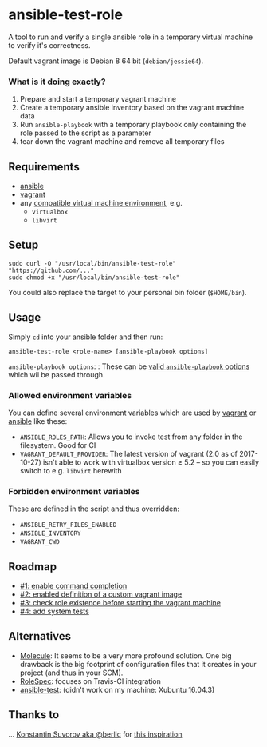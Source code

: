 # ansible-test-role

A tool to run and verify a single ansible role in a temporary virtual machine to verify it's correctness.

Default vagrant image is Debian 8 64 bit (`debian/jessie64`).

### What is it doing exactly?

1. Prepare and start a temporary vagrant machine
2. Create a temporary ansible inventory based on the vagrant machine data
3. Run `ansible-playbook` with a temporary playbook only containing the role passed to the script as a parameter
4. tear down the vagrant machine and remove all temporary files

## Requirements

- [ansible](http://docs.ansible.com/ansible/latest/intro_installation.html)
- [vagrant](https://www.vagrantup.com/downloads.html)
- any [compatible virtual machine environment](https://www.vagrantup.com/docs/providers/), e.g.
    * `virtualbox`
    * `libvirt`

## Setup

    sudo curl -O "/usr/local/bin/ansible-test-role" "https://github.com/..."
    sudo chmod +x "/usr/local/bin/ansible-test-role"

You could also replace the target to your personal bin folder (`$HOME/bin`).

## Usage

Simply `cd` into your ansible folder and then run:

    ansible-test-role <role-name> [ansible-playbook options]

`ansible-playbook options`:
: These can be [valid `ansible-playbook` options](http://docs.ansible.com/ansible/latest/ansible-playbook.html) which wil be passed through.

### Allowed environment variables

You can define several environment variables which are used by [vagrant](https://www.vagrantup.com/docs/other/environmental-variables.html) or [ansible](http://docs.ansible.com/ansible/latest/config.html) like these:

- `ANSIBLE_ROLES_PATH`: Allows you to invoke test from any folder in the filesystem. Good for CI
- `VAGRANT_DEFAULT_PROVIDER`: The latest version of vagrant (2.0 as of 2017-10-27) isn't able to work with virtualbox version ≥ 5.2 – so you can easily switch to e.g. `libvirt` herewith

### Forbidden environment variables

These are defined in the script and thus overridden:

- `ANSIBLE_RETRY_FILES_ENABLED`
- `ANSIBLE_INVENTORY`
- `VAGRANT_CWD`

## Roadmap

- [#1: enable command completion](https://github.com/thomas-mc-work/ansible-test-role/issues/1)
- [#2: enabled definition of a custom vagrant image](https://github.com/thomas-mc-work/ansible-test-role/issues/2)
- [#3: check role existence before starting the vagrant machine](https://github.com/thomas-mc-work/ansible-test-role/issues/3)
- [#4: add system tests](https://github.com/thomas-mc-work/ansible-test-role/issues/4)

## Alternatives

- [Molecule](https://molecule.readthedocs.io/en/latest/): It seems to be a very more profound solution. One big drawback is the big footprint of configuration files that it creates in your project (and thus in your SCM).
- [RoleSpec](https://github.com/nickjj/rolespec): focuses on Travis-CI integration
- [ansible-test](https://github.com/nylas/ansible-test): (didn't work on my machine: Xubuntu 16.04.3)

## Thanks to

… [Konstantin Suvorov aka @berlic](https://github.com/berlic) for [this inspiration](https://stackoverflow.com/a/38419466/2854723)
